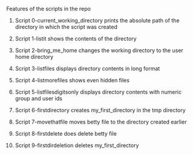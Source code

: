 Features of the scripts in the repo

1. Script 0-current_working_directory prints the absolute path of the directory in which the script was created
 
2. Script 1-listit shows the contents of the directory 
 
3. Script 2-bring_me_home changes the working directory to the user home directory 
 
4. Script 3-listfiles displays directory contents in long format
 
5. Script 4-listmorefiles shows even hidden files
 
6. Script 5-listfilesdigitsonly displays directory contents with numeric group and user ids
 
7. Script 6-firstdirectory creates my_first_directory in the tmp directory
 
8. Script 7-movethatfile moves betty file to the directory created earlier
 
9. Script 8-firstdelete does delete betty file
 
10. Script 9-firstdirdeletion deletes my_first_directory
